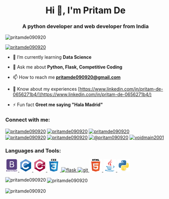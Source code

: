 <h1 align="center">Hi 👋, I'm Pritam De</h1>
<h3 align="center">A python developer and web developer from India</h3>

<p align="left"> <img src="https://komarev.com/ghpvc/?username=pritamde090920&label=Profile%20views&color=0e75b6&style=flat" alt="pritamde090920" /> </p>

<p align="left"> <a href="https://github.com/ryo-ma/github-profile-trophy"><img src="https://github-profile-trophy.vercel.app/?username=pritamde090920" alt="pritamde090920" /></a> </p>

- 🌱 I’m currently learning **Data Science**

- 💬 Ask me about **Python, Flask, Competitive Coding**

- 📫 How to reach me **pritamde090920@gmail.com**

- 📄 Know about my experiences [https://www.linkedin.com/in/pritam-de-0656271b4/](https://www.linkedin.com/in/pritam-de-0656271b4/)

- ⚡ Fun fact **Greet me saying "Hala Madrid"**

<h3 align="left">Connect with me:</h3>
<p align="left">
<a href="https://linkedin.com/in/pritam-de-0656271b4" target="blank"><img align="center" src="https://raw.githubusercontent.com/rahuldkjain/github-profile-readme-generator/master/src/images/icons/Social/linked-in-alt.svg" alt="pritamde090920" height="30" width="40" /></a>
<a href="https://www.codechef.com/users/pritamde090920" target="blank"><img align="center" src="https://cdn.jsdelivr.net/npm/simple-icons@3.1.0/icons/codechef.svg" alt="pritamde090920" height="30" width="40" /></a>
<a href="https://www.hackerrank.com/pritamde090920" target="blank"><img align="center" src="https://raw.githubusercontent.com/rahuldkjain/github-profile-readme-generator/master/src/images/icons/Social/hackerrank.svg" alt="pritamde090920" height="30" width="40" /></a>
<a href="https://codeforces.com/profile/pritamde090920" target="blank"><img align="center" src="https://cdn.jsdelivr.net/npm/simple-icons@3.0.1/icons/codeforces.svg" alt="pritamde090920" height="30" width="40" /></a>
<a href="https://www.leetcode.com/pritamde090920" target="blank"><img align="center" src="https://raw.githubusercontent.com/rahuldkjain/github-profile-readme-generator/master/src/images/icons/Social/leet-code.svg" alt="pritamde090920" height="30" width="40" /></a>
<a href="https://www.hackerearth.com/@pritam090920" target="blank"><img align="center" src="https://raw.githubusercontent.com/rahuldkjain/github-profile-readme-generator/master/src/images/icons/Social/hackerearth.svg" alt="@pritam090920" height="30" width="40" /></a>
<a href="https://auth.geeksforgeeks.org/user/voidmain2001" target="blank"><img align="center" src="https://raw.githubusercontent.com/rahuldkjain/github-profile-readme-generator/master/src/images/icons/Social/geeks-for-geeks.svg" alt="voidmain2001" height="30" width="40" /></a>
</p>

<h3 align="left">Languages and Tools:</h3>
<p align="left"> <a href="https://getbootstrap.com" target="_blank"> <img src="https://raw.githubusercontent.com/devicons/devicon/master/icons/bootstrap/bootstrap-plain-wordmark.svg" alt="bootstrap" width="40" height="40"/> </a> <a href="https://www.cprogramming.com/" target="_blank"> <img src="https://raw.githubusercontent.com/devicons/devicon/master/icons/c/c-original.svg" alt="c" width="40" height="40"/> </a> <a href="https://www.w3schools.com/cpp/" target="_blank"> <img src="https://raw.githubusercontent.com/devicons/devicon/master/icons/cplusplus/cplusplus-original.svg" alt="cplusplus" width="40" height="40"/> </a> <a href="https://www.w3schools.com/css/" target="_blank"> <img src="https://raw.githubusercontent.com/devicons/devicon/master/icons/css3/css3-original-wordmark.svg" alt="css3" width="40" height="40"/> </a> <a href="https://flask.palletsprojects.com/" target="_blank"> <img src="https://www.vectorlogo.zone/logos/pocoo_flask/pocoo_flask-icon.svg" alt="flask" width="40" height="40"/> </a> <a href="https://git-scm.com/" target="_blank"> <img src="https://www.vectorlogo.zone/logos/git-scm/git-scm-icon.svg" alt="git" width="40" height="40"/> </a> <a href="https://www.w3.org/html/" target="_blank"> <img src="https://raw.githubusercontent.com/devicons/devicon/master/icons/html5/html5-original-wordmark.svg" alt="html5" width="40" height="40"/> </a> <a href="https://www.java.com" target="_blank"> <img src="https://raw.githubusercontent.com/devicons/devicon/master/icons/java/java-original.svg" alt="java" width="40" height="40"/> </a> <a href="https://www.python.org" target="_blank"> <img src="https://raw.githubusercontent.com/devicons/devicon/master/icons/python/python-original.svg" alt="python" width="40" height="40"/> </a> </p>

<p><img align="left" src="https://github-readme-stats.vercel.app/api/top-langs?username=pritamde090920&show_icons=true&locale=en&layout=compact" alt="pritamde090920" /></p>

<p>&nbsp;<img align="center" src="https://github-readme-stats.vercel.app/api?username=pritamde090920&show_icons=true&locale=en" alt="pritamde090920" /></p>

<p><img align="center" src="https://github-readme-streak-stats.herokuapp.com/?user=pritamde090920&" alt="pritamde090920" /></p>
